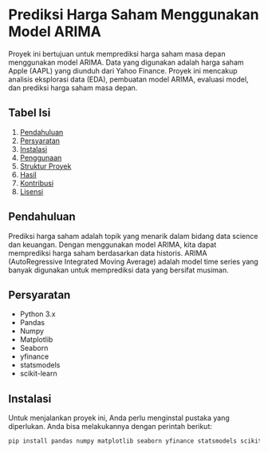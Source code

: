# Prediksi Harga Saham Menggunakan Model ARIMA

Proyek ini bertujuan untuk memprediksi harga saham masa depan menggunakan model ARIMA. Data yang digunakan adalah harga saham Apple (AAPL) yang diunduh dari Yahoo Finance. Proyek ini mencakup analisis eksplorasi data (EDA), pembuatan model ARIMA, evaluasi model, dan prediksi harga saham masa depan.

## Tabel Isi

1. [Pendahuluan](#pendahuluan)
2. [Persyaratan](#persyaratan)
3. [Instalasi](#instalasi)
4. [Penggunaan](#penggunaan)
5. [Struktur Proyek](#struktur-proyek)
6. [Hasil](#hasil)
7. [Kontribusi](#kontribusi)
8. [Lisensi](#lisensi)

## Pendahuluan

Prediksi harga saham adalah topik yang menarik dalam bidang data science dan keuangan. Dengan menggunakan model ARIMA, kita dapat memprediksi harga saham berdasarkan data historis. ARIMA (AutoRegressive Integrated Moving Average) adalah model time series yang banyak digunakan untuk memprediksi data yang bersifat musiman.

## Persyaratan

- Python 3.x
- Pandas
- Numpy
- Matplotlib
- Seaborn
- yfinance
- statsmodels
- scikit-learn

## Instalasi

Untuk menjalankan proyek ini, Anda perlu menginstal pustaka yang diperlukan. Anda bisa melakukannya dengan perintah berikut:

```bash
pip install pandas numpy matplotlib seaborn yfinance statsmodels scikit-learn

